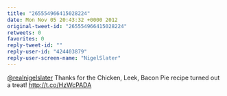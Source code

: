 ```yaml
---
title: "265554966415028224"
date: Mon Nov 05 20:43:32 +0000 2012
original-tweet-id: "265554966415028224"
retweets: 0
favorites: 0
reply-tweet-id: ""
reply-user-id: "424403879"
reply-user-screen-name: "NigelSlater"
---
```

<a href="https://twitter.com/realnigelslater">@realnigelslater</a> Thanks for the Chicken, Leek, Bacon Pie recipe turned out a treat! http://t.co/HzWcPADA
